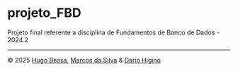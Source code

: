 # projeto_FBD
Projeto final referente a disciplina de Fundamentos de Banco de Dados - 2024.2






---
© 2025 [Hugo Bessa](https://github.com/hugosantosbessa), [Marcos da Silva](https://github.com/Mark-EC-2023) & [Dario Higino](https://github.com/dariohigino12)
